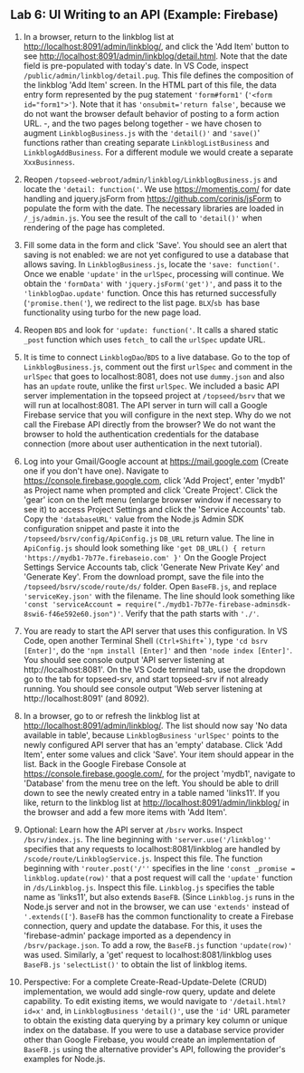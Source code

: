 ## Lab 6: UI Writing to an API (Example: Firebase)

1. In a browser, return to the linkblog list at <a href='http://localhost:8091/admin/linkblog/' target='_blank'>http://localhost:8091/admin/linkblog/</a>, and click the 'Add Item' button to see <a href='http://localhost:8091/admin/linkblog/detail.html' target='_blank'>http://localhost:8091/admin/linkblog/detail.html</a>. Note that the date field is pre-populated with today's date. In VS Code, inspect `/public/admin/linkblog/detail.pug`. This file defines the composition of the linkblog 'Add Item' screen. In the HTML part of this file, the data entry form represented by the pug statement `'form#form1'` (`'<form id="form1">'`). Note that it has `'onsubmit='return false'`, because we do not want the browser default behavior of posting to a form action URL.
 -, and the two pages belong together - we have chosen to augment `LinkblogBusiness.js` with the `'detail()'` and `'save()`' functions rather than creating separate `LinkblogListBusiness` and `LinkblogAddBusiness`. For a different module we would create a separate `XxxBusinness`.

3. Reopen `/topseed-webroot/admin/linkblog/LinkblogBusiness.js` and locate the `'detail: function('`. We use <a href='https://momentjs.com/' target='_blank'>https://momentjs.com/</a> for date handling and jquery.jsForm from <a href='https://github.com/corinis/jsForm' target='_blank'>https://github.com/corinis/jsForm</a> to populate the form with the date. The necessary libraries are loaded in `/_js/admin.js`. You see the result of the call to `'detail()'` when rendering of the page has completed.

4. Fill some data in the form and click 'Save'. You should see an alert that saving is not enabled: we are not yet configured to use a database that allows saving. In `LinkblogBusiness.js`, locate the `'save: function('`. Once we enable `'update'` in the `urlSpec`, processing will continue. We obtain the `'formData'` with `'jquery.jsForm('get')'`, and pass it to the `'linkblogDao.update'` function. Once this has returned successfully (`'promise.then('`), we redirect to the list page. `BLX`/`sb `has base functionality using turbo for the new page load.

5. Reopen `BDS` and look for `'update: function('`. It calls a shared static `_post` function which uses `fetch_` to call the `urlSpec` update URL. 

6. It is time to connect `LinkblogDao`/`BDS` to a live database. Go to the top of `LinkblogBusiness.js`, comment out the first `urlSpec` and comment in the `urlSpec` that goes to localhost:8081, does not use `dummy.json` and also has an `update` route, unlike the first `urlSpec`. We included a basic API server implementation in the topseed project at `/topseed/bsrv` that we will run at localhost:8081. The API server in turn will call a Google Firebase service that you will configure in the next step. Why do we not call the Firebase API directly from the browser? We do not want the browser to hold the authentication credentials for the database connection (more about user authentication in the next tutorial).

7. Log into your Gmail/Google account at https://mail.google.com (Create one if you don't have one). Navigate to <a href='https://console.firebase.google.com/' target='_blank'>https://console.firebase.google.com</a>, click 'Add Project', enter 'mydb1' as Project name when prompted and click 'Create Project'.
Click the 'gear' icon on the left menu (enlarge browser window if necessary to see it) to access Project Settings and click the 'Service Accounts' tab. Copy the `'databaseURL'` value from the Node.js Admin SDK configuration snippet and paste it into the  `/topseed/bsrv/config/ApiConfig.js` `DB_URL` return value. The line in `ApiConfig.js` should look something like `'get DB_URL() { return 'https://mydb1-7b77e.firebaseio.com' }'` On the Google Project Settings Service Accounts tab, click 'Generate New Private Key' and 'Generate Key'. From the download prompt, save the file into the `/topseed/bsrv/scode/route/ds/` folder. Open `BaseFB.js`, and replace `'serviceKey.json'` with the filename. The line should look something like `'const 'serviceAccount = require("./mydb1-7b77e-firebase-adminsdk-8swi6-f46e592e60.json")'`. Verify that the path starts with `'./'`.

8. You are ready to start the API server that uses this configuration. In VS Code, open another Terminal Shell ``(Ctrl+Shift+`)``, type `'cd bsrv [Enter]'`, do the `'npm install [Enter]'` and then `'node index [Enter]'`.
You should see console output 'API server listening at http://localhost:8081'. On the VS Code terminal tab, use the dropdown go to the tab for topseed-srv, and start topseed-srv if not already running. You should see console output 'Web server listening at http://localhost:8091' (and 8092).

9. In a browser, go to or refresh the linkblog list at <a href='http://localhost:8091/admin/linkblog/' target='_blank'>http://localhost:8091/admin/linkblog/</a>. The list should now say 'No data available in table', because `LinkblogBusiness` `'urlSpec'` points to the newly configured API server that has an 'empty' database. Click 'Add Item', enter some values and click 'Save'. Your item should appear in the list. Back in the Google Firebase Console at <a href='https://console.firebase.google.com/' target='_blank'>https://console.firebase.google.com/</a>, for the project 'mydb1', navigate to 'Database' from the menu tree on the left. You should be able to drill down to see the newly created entry in a table named 'links11'. If you like, return to the linkblog list at <a href='http://localhost:8091/admin/linkblog/' target='_blank'>http://localhost:8091/admin/linkblog/</a> in the browser and add a few more items with 'Add Item'.

10. Optional: Learn how the API server at `/bsrv` works. Inspect `/bsrv/index.js`. The line beginning with `'server.use('/linkblog''` specifies that any requests to localhost:8081/linkblog are handled
by `/scode/route/LinkblogService.js`. Inspect this file. The function beginning with `'router.post('/''` specifies in the line `'const _promise = linkblog.update(row)'` that a post request will call the `'update'` function in `/ds/Linkblog.js`. Inspect this file. `Linkblog.js` specifies the table name as 'links11', but also extends `BaseFB`. (Since `Linkblog.js` runs in the Node.js server and not in the browser, we can use `'extends'` instead of `'.extends(['`). `BaseFB` has the common functionality to create a Firebase connection, query and update the database. For this, it uses the 'firebase-admin' package imported as a dependency in `/bsrv/package.json`. To add a row, the `BaseFB.js` function `'update(row)'` was used. Similarly, a 'get' request to localhost:8081/linkblog uses `BaseFB.js` `'selectList()'` to obtain the list of linkblog items. 

11. Perspective: For a complete Create-Read-Update-Delete (CRUD) implementation, we would add single-row query, update and delete capability. To edit existing items, we would navigate to `'/detail.html?id=x'` and, in `LinkblogBusiness` `'detail()'`, use the `'id'` URL parameter to obtain the existing data querying by a primary key column or unique index on the database. If you were to use a database service provider other than Google Firebase, you would create an implementation of `BaseFB.js` using the alternative provider's API, following the provider's examples for Node.js. 


